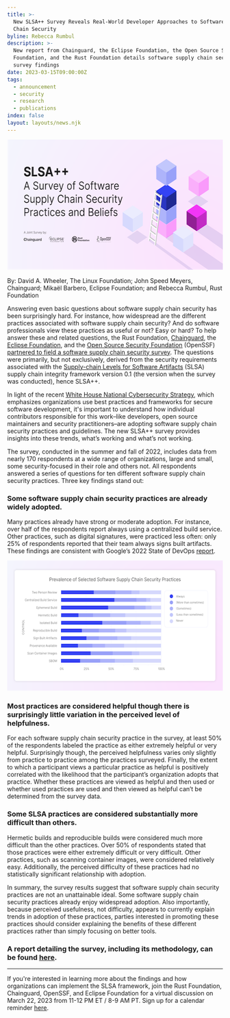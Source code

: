 ```yaml
---
title: >-
  New SLSA++ Survey Reveals Real-World Developer Approaches to Software Supply
  Chain Security
byline: Rebecca Rumbul
description: >-
  New report from Chainguard, the Eclipse Foundation, the Open Source Security
  Foundation, and the Rust Foundation details software supply chain security
  survey findings
date: 2023-03-15T09:00:00Z
tags:
  - announcement
  - security
  - research
  - publications
index: false
layout: layouts/news.njk
---
```

<img width="580" height="304" title="SLSA++ — A Survey of Software Supply Chain Security Practices &amp; Beliefs" src="/img/news/2023-03-15-slsa-survey/slsa-social-card.png" />

By: David A. Wheeler, The Linux Foundation; John Speed Meyers, Chainguard; Mikaël Barbero, Eclipse Foundation; and Rebecca Rumbul, Rust Foundation

Answering even basic questions about software supply chain security has been surprisingly hard. For instance, how widespread are the different practices associated with software supply chain security? And do software professionals view these practices as useful or not? Easy or hard? To help answer these and related questions, the Rust Foundation,&nbsp;<a target="_blank" rel="noopener" href="https://www.chainguard.dev/">Chainguard</a>, the [<u>Eclipse Foundation</u>](https://www.eclipse.org/org/foundation/), and the [<u>Open Source Security Foundation</u>](https://openssf.org/) (OpenSSF) [<u>partnered to field a software supply chain security survey</u>](https://uploads-ssl.webflow.com/6228fdbc6c97145dad2a9c2b/640b6a455617000890bd79ba_SLSA%2B%2BWhitepaper_Design_Final.pdf). The questions were primarily, but not exclusively, derived from the security requirements associated with the [<u>Supply-chain Levels for Software Artifacts</u>](https://slsa.dev/) (SLSA) supply chain integrity framework version 0.1 (the version when the survey was conducted), hence SLSA++.&nbsp;

In light of the recent [<u>White House National Cybersecurity Strategy</u>](https://www.whitehouse.gov/briefing-room/statements-releases/2023/03/02/fact-sheet-biden-harris-administration-announces-national-cybersecurity-strategy/), which emphasizes organizations use best practices and frameworks for secure software development, it's important to understand how individual contributors responsible for this work–like developers, open source maintainers and security practitioners–are adopting software supply chain security practices and guidelines. The new SLSA++ survey provides insights into these trends, what’s working and what’s not working.&nbsp;

The survey, conducted in the summer and fall of 2022, includes data from nearly 170 respondents at a wide range of organizations, large and small, some security-focused in their role and others not. All respondents answered a series of questions for ten different software supply chain security practices. Three key findings stand out:

### **Some software supply chain security practices are already widely adopted.**

Many practices already have strong or moderate adoption. For instance, over half of the respondents report always using a centralized build service. Other practices, such as digital signatures, were practiced less often: only 25% of respondents reported that their team always signs built artifacts. These findings are consistent with Google’s 2022 State of DevOps [<u>report</u>](https://cloud.google.com/blog/products/devops-sre/dora-2022-accelerate-state-of-devops-report-now-out).

<img width="580" height="304" title="Prevalence of Selected Software Supply Chain Security Practices" src="/img/news/2023-03-15-slsa-survey/slsa-graph.png" />

### **Most practices are considered helpful though there is surprisingly little variation in the perceived level of helpfulness.**

For each software supply chain security practice in the survey, at least 50% of the respondents labeled the practice as either extremely helpful or very helpful. Surprisingly though, the perceived helpfulness varies only slightly from practice to practice among the practices surveyed. Finally, the extent to which a participant views a particular practice as helpful is positively correlated with the likelihood that the participant’s organization adopts that practice. Whether these practices are viewed as helpful and then used or whether used practices are used and then viewed as helpful can’t be determined from the survey data.&nbsp;

### **Some SLSA practices are considered substantially more difficult than others.**

Hermetic builds and reproducible builds were considered much more difficult than the other practices. Over 50% of respondents stated that those practices were either extremely difficult or very difficult. Other practices, such as scanning container images, were considered relatively easy. Additionally, the perceived difficulty of these practices had no statistically significant relationship with adoption.

In summary, the survey results suggest that software supply chain security practices are not an unattainable ideal. Some software supply chain security practices already enjoy widespread adoption. Also importantly, because perceived usefulness, not difficulty, appears to currently explain trends in adoption of these practices, parties interested in promoting these practices should consider explaining the benefits of these different practices rather than simply focusing on better tools.

### A report detailing the survey, including its methodology, can be found [<u>here</u>](https://uploads-ssl.webflow.com/6228fdbc6c97145dad2a9c2b/640b6a455617000890bd79ba_SLSA%2B%2BWhitepaper_Design_Final.pdf).&nbsp;

---

If you're interested in learning more about the findings and how organizations can implement the SLSA framework, join the Rust Foundation, Chainguard, OpenSSF, and Eclipse Foundation for a virtual discussion on March 22, 2023 from 11-12 PM ET / 8-9 AM PT. Sign up for a calendar reminder [<u>here</u>](https://www.crowdcast.io/c/slsa-practice).